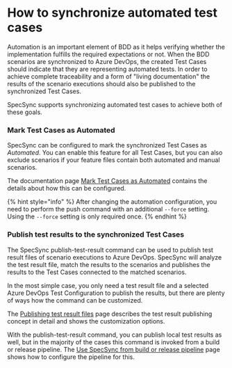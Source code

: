 # How to synchronize automated test cases

Automation is an important element of BDD as it helps verifying whether the implementation fulfills the required expectations or not. When the BDD scenarios are synchronized to Azure DevOps, the created Test Cases should indicate that they are representing automated tests. In order to achieve complete traceability and a form of "living documentation" the results of the scenario executions should also be published to the synchronized Test Cases.

SpecSync supports synchronizing automated test cases to achieve both of these goals.

### Mark Test Cases as Automated

SpecSync can be configured to mark the synchronized Test Cases as _Automated_. You can enable this feature for all Test Cases, but you can also exclude scenarios if your feature files contain both automated and manual scenarios. 

The documentation page [Mark Test Cases as Automated](../features/push-features/mark-test-cases-as-automated.md) contains the details about how this can be configured.

{% hint style="info" %}
After changing the automation configuration, you need to perform the push command with an additional `--force` setting. Using the `--force` setting is only required once.
{% endhint %}

### Publish test results to the synchronized Test Cases

The SpecSync publish-test-result command can be used to publish test result files of scenario executions to Azure DevOps. SpecSync will analyze the test result file, match the results to the scenarios and publishes the results to the Test Cases connected to the matched scenarios.

In the most simple case, you only need a test result file and a selected Azure DevOps Test Configuration to publish the results, but there are plenty of ways how the command can be customized. 

The [Publishing test result files](../features/test-result-publishing-features/publishing-test-result-files.md) page describes the test result publishing concept in detail and shows the customization options.

With the publish-test-result command, you can publish local test results as well, but in the majority of the cases this command is invoked from a build or release pipeline. The [Use SpecSync from build or release pipeline](synchronizing-test-cases-from-build.md) page shows how to configure the pipeline for this.

